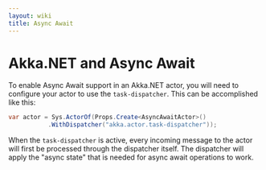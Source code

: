 ```yaml
---
layout: wiki
title: Async Await
---
```


# Akka.NET and Async Await

To enable Async Await support in an Akka.NET actor, you will need to configure your actor to use the `task-dispatcher`.
This can be accomplished like this:

```csharp
var actor = Sys.ActorOf(Props.Create<AsyncAwaitActor>()
           .WithDispatcher("akka.actor.task-dispatcher"));
```

When the `task-dispatcher` is active, every incoming message to the actor will first be processed through the dispatcher itself.
The dispatcher will apply the "async state" that is needed for async await operations to work.
